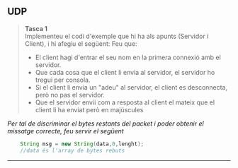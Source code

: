 ## UDP

>**Tasca 1**  
>Implementeu el codi d'exemple que hi ha als apunts (Servidor i Client), i hi afegiu el següent:
>Feu que:
> - El client hagi d'entrar el seu nom en la primera connexió amb el servidor.
> - Que cada cosa que el client li envia al servidor, el servidor ho tregui per consola.
> - Si el client li envia un "adeu" al servidor, el client es desconnecta, però no pas el servidor.
> - Que el servidor envii com a resposta al client el mateix que el client li ha enviat però en majúscules

*Per tal de discriminar el bytes restants del packet i poder obtenir el missatge correcte, feu servir el següent*
```java
    String msg = new String(data,0,lenght);
    //data és l'array de bytes rebuts
```
<hr>
